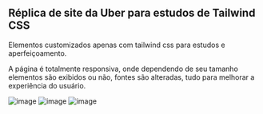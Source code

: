 ## Réplica de site da Uber para estudos de Tailwind CSS

Elementos customizados apenas com tailwind css para estudos e aperfeiçoamento.

A página é totalmente responsiva, onde dependendo de seu tamanho elementos são exibidos ou não, fontes são alteradas, tudo para melhorar a experiência do usuário.

![image](https://github.com/pedroAugtIn/ReplicaUber/assets/158518938/abc75c9f-61c9-47c1-84e2-5328443d2423)
![image](https://github.com/pedroAugtIn/ReplicaUber/assets/158518938/5eecf315-b932-4c44-a183-039a86fd1e6b)
![image](https://github.com/pedroAugtIn/ReplicaUber/assets/158518938/4d70d2a2-c393-46b4-9e88-59f1aff001cc)
